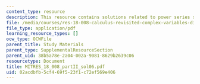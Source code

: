 ```yaml
---
content_type: resource
description: This resource contains solutions related to power series solutions.
file: /media/courses/res-18-008-calculus-revisited-complex-variables-differential-equations-and-linear-algebra-fall-2011/02acdbfb5cf469f523f1c72ef569e406_MITRES_18_008_partII_sol06.pdf
file_type: application/pdf
learning_resource_types: []
ocw_type: OCWFile
parent_title: Study Materials
parent_type: SupplementalResourceSection
parent_uid: 38b5a78e-2a04-002a-9081-8629b2639c06
resourcetype: Document
title: MITRES_18_008_partII_sol06.pdf
uid: 02acdbfb-5cf4-69f5-23f1-c72ef569e406
---
```

